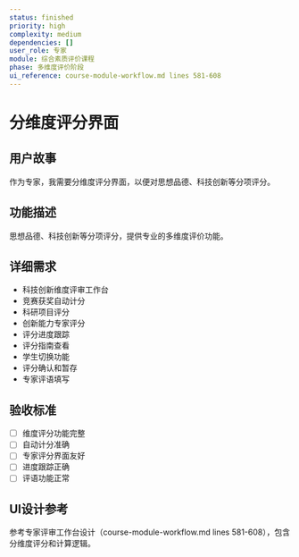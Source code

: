 ```yaml
---
status: finished
priority: high
complexity: medium
dependencies: []
user_role: 专家
module: 综合素质评价课程
phase: 多维度评价阶段
ui_reference: course-module-workflow.md lines 581-608
---
```


# 分维度评分界面

## 用户故事
作为专家，我需要分维度评分界面，以便对思想品德、科技创新等分项评分。

## 功能描述
思想品德、科技创新等分项评分，提供专业的多维度评价功能。

## 详细需求
- 科技创新维度评审工作台
- 竞赛获奖自动计分
- 科研项目评分
- 创新能力专家评分
- 评分进度跟踪
- 评分指南查看
- 学生切换功能
- 评分确认和暂存
- 专家评语填写

## 验收标准
- [ ] 维度评分功能完整
- [ ] 自动计分准确
- [ ] 专家评分界面友好
- [ ] 进度跟踪正确
- [ ] 评语功能正常

## UI设计参考
参考专家评审工作台设计（course-module-workflow.md lines 581-608），包含分维度评分和计算逻辑。